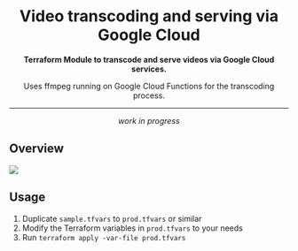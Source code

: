 <h1 align="center">Video transcoding and serving via Google Cloud</h1>

<div align="center">
  <p><strong>Terraform Module to transcode and serve videos via Google Cloud services.</strong></p>

  <p>Uses ffmpeg running on Google Cloud Functions for the transcoding process.</p>

  <hr>

  <p><em>work in progress</em></p>
</div>

## Overview

![](https://raw.githubusercontent.com/simonknittel/terraform-google-video-transcoding/master/.github/assets/terraform-google-video-transcoding.svg)

## Usage

1. Duplicate `sample.tfvars` to `prod.tfvars` or similar
2. Modify the Terraform variables in `prod.tfvars` to your needs
3. Run `terraform apply -var-file prod.tfvars`
